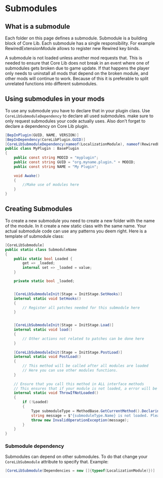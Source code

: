 # Submodules
## What is a submodule
Each folder on this page defines a submodule. Submodule is a building block of Core Lib. Each submodule has a single responsibility. For example RewiredExtensionModule allows to register new Rewired key binds.

A submodule is not loaded unless another mod requests that. This is needed to ensure that Core Lib does not break in an event where one of submodules gets broken due to game update. If that happens the player only needs to uninstall all mods that depend on the broken module, and other mods will continue to work. Because of this it is preferable to split unrelated functions into different submodules.

## Using submodules in your mods
To use any submodule you have to declare that in your plugin class. Use `CoreLibSubmoduleDependency` to declare all used submodules. make sure to only request submodules your code actually uses. Also don't forget to declare a dependency on Core Lib plugin.
```cs
[BepInPlugin(GUID, NAME, VERSION)]
[BepInDependency(CoreLibPlugin.GUID)]
[CoreLibSubmoduleDependency(nameof(LocalizationModule), nameof(RewiredExtensionModule))]
public class MyPlugin : BasePlugin
{
    public const string MODID = "myplugin";
    public const string GUID = "org.myname.plugin." + MODID;
    public const string NAME = "My Plugin";
    
    void Awake()
    {
        //Make use of modules here
    }
}
```

## Creating Submodules
To create a new submodule you need to create a new folder with the name of the module. In it create a new static class with the same name. Your actual submodule code can use any patterns you deem right. Here is a template of submodule class:
```cs
[CoreLibSubmodule]
public static class SubmoduleName
{
    public static bool Loaded {
        get => _loaded;
        internal set => _loaded = value;
    }

    private static bool _loaded;


    [CoreLibSubmoduleInit(Stage = InitStage.SetHooks)]
    internal static void SetHooks()
    {
        // Register all patches needed for this submodule here
    }


    [CoreLibSubmoduleInit(Stage = InitStage.Load)]
    internal static void load()
    {
        // Other actions not related to patches can be done here
    }
    
    [CoreLibSubmoduleInit(Stage = InitStage.PostLoad)]
    internal static void PostLoad()
    {
        // This method will be called after all modules are loaded
        // Here you can use other modules functions.
    }
    
    // Ensure that you call this method in ALL interface methods
    // This ensures that if your module is not loaded, a error will be thrown
    internal static void ThrowIfNotLoaded()
    {
        if (!Loaded)
        {
            Type submoduleType = MethodBase.GetCurrentMethod().DeclaringType;
            string message = $"{submoduleType.Name} is not loaded. Please use [{nameof(CoreLibSubmoduleDependency)}(nameof({submoduleType.Name})]";
            throw new InvalidOperationException(message);
        }
    }
}

```

### Submodule dependency
Submodules can depend on other submodules. To do that change your `CoreLibSubmodule` attribute to specify that. Example:
```cs
[CoreLibSubmodule(Dependencies = new []{typeof(LocalizationModule)})]
```
